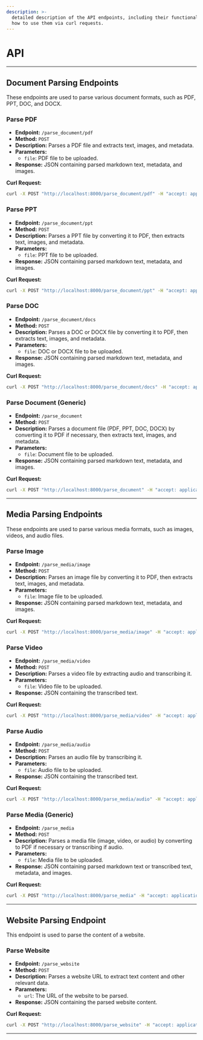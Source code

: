 ```yaml
---
description: >-
  detailed description of the API endpoints, including their functionality and
  how to use them via curl requests.
---
```


# API

***

## **Document Parsing Endpoints**

These endpoints are used to parse various document formats, such as PDF, PPT, DOC, and DOCX.

### **Parse PDF**

* **Endpoint:** `/parse_document/pdf`
* **Method:** `POST`
* **Description:** Parses a PDF file and extracts text, images, and metadata.
* **Parameters:**
  * `file`: PDF file to be uploaded.
* **Response:** JSON containing parsed markdown text, metadata, and images.

**Curl Request:**

```sh
curl -X POST "http://localhost:8000/parse_document/pdf" -H "accept: application/json" -H "Content-Type: multipart/form-data" -F "file=@path/to/your/file.pdf"
```

### **Parse PPT**

* **Endpoint:** `/parse_document/ppt`
* **Method:** `POST`
* **Description:** Parses a PPT file by converting it to PDF, then extracts text, images, and metadata.
* **Parameters:**
  * `file`: PPT file to be uploaded.
* **Response:** JSON containing parsed markdown text, metadata, and images.

**Curl Request:**

```sh
curl -X POST "http://localhost:8000/parse_document/ppt" -H "accept: application/json" -H "Content-Type: multipart/form-data" -F "file=@path/to/your/file.ppt"
```

### **Parse DOC**

* **Endpoint:** `/parse_document/docs`
* **Method:** `POST`
* **Description:** Parses a DOC or DOCX file by converting it to PDF, then extracts text, images, and metadata.
* **Parameters:**
  * `file`: DOC or DOCX file to be uploaded.
* **Response:** JSON containing parsed markdown text, metadata, and images.

**Curl Request:**

```sh
curl -X POST "http://localhost:8000/parse_document/docs" -H "accept: application/json" -H "Content-Type: multipart/form-data" -F "file=@path/to/your/file.docx"
```

### **Parse Document (Generic)**

* **Endpoint:** `/parse_document`
* **Method:** `POST`
* **Description:** Parses a document file (PDF, PPT, DOC, DOCX) by converting it to PDF if necessary, then extracts text, images, and metadata.
* **Parameters:**
  * `file`: Document file to be uploaded.
* **Response:** JSON containing parsed markdown text, metadata, and images.

**Curl Request:**

```sh
curl -X POST "http://localhost:8000/parse_document" -H "accept: application/json" -H "Content-Type: multipart/form-data" -F "file=@path/to/your/file.docx"
```

***

## **Media Parsing Endpoints**

These endpoints are used to parse various media formats, such as images, videos, and audio files.

### **Parse Image**

* **Endpoint:** `/parse_media/image`
* **Method:** `POST`
* **Description:** Parses an image file by converting it to PDF, then extracts text, images, and metadata.
* **Parameters:**
  * `file`: Image file to be uploaded.
* **Response:** JSON containing parsed markdown text, metadata, and images.

**Curl Request:**

```sh
curl -X POST "http://localhost:8000/parse_media/image" -H "accept: application/json" -H "Content-Type: multipart/form-data" -F "file=@path/to/your/image.jpg"
```

### **Parse Video**

* **Endpoint:** `/parse_media/video`
* **Method:** `POST`
* **Description:** Parses a video file by extracting audio and transcribing it.
* **Parameters:**
  * `file`: Video file to be uploaded.
* **Response:** JSON containing the transcribed text.

**Curl Request:**

```sh
curl -X POST "http://localhost:8000/parse_media/video" -H "accept: application/json" -H "Content-Type: multipart/form-data" -F "file=@path/to/your/video.mp4"
```

### **Parse Audio**

* **Endpoint:** `/parse_media/audio`
* **Method:** `POST`
* **Description:** Parses an audio file by transcribing it.
* **Parameters:**
  * `file`: Audio file to be uploaded.
* **Response:** JSON containing the transcribed text.

**Curl Request:**

```sh
curl -X POST "http://localhost:8000/parse_media/audio" -H "accept: application/json" -H "Content-Type: multipart/form-data" -F "file=@path/to/your/audio.mp3"
```

### **Parse Media (Generic)**

* **Endpoint:** `/parse_media`
* **Method:** `POST`
* **Description:** Parses a media file (image, video, or audio) by converting to PDF if necessary or transcribing if audio.
* **Parameters:**
  * `file`: Media file to be uploaded.
* **Response:** JSON containing parsed markdown text or transcribed text, metadata, and images.

**Curl Request:**

```sh
curl -X POST "http://localhost:8000/parse_media" -H "accept: application/json" -H "Content-Type: multipart/form-data" -F "file=@path/to/your/file.mp4"
```

***

## **Website Parsing Endpoint**

This endpoint is used to parse the content of a website.

### **Parse Website**

* **Endpoint:** `/parse_website`
* **Method:** `POST`
* **Description:** Parses a website URL to extract text content and other relevant data.
* **Parameters:**
  * `url`: The URL of the website to be parsed.
* **Response:** JSON containing the parsed website content.

**Curl Request:**

```sh
curl -X POST "http://localhost:8000/parse_website" -H "accept: application/json" -H "Content-Type: application/json" -d '{"url": "https://www.example.com"}'
```

***
